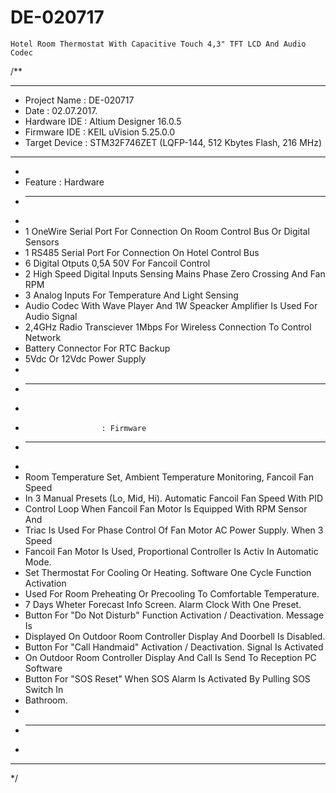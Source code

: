 # DE-020717
	Hotel Room Thermostat With Capacitive Touch 4,3" TFT LCD And Audio Codec


/**
 ******************************************************************************
 * Project Name         : DE-020717
 * Date                 : 02.07.2017.
 * Hardware IDE         : Altium Designer 16.0.5
 * Firmware IDE         : KEIL uVision 5.25.0.0
 * Target Device        : STM32F746ZET  (LQFP-144, 512 Kbytes Flash, 216 MHz)
 ******************************************************************************
 * 
 * Feature              : Hardware 	
 * ----------------------------------------------------------------------------
 *	
 *	1 OneWire Serial Port For Connection On Room Control Bus Or Digital Sensors
 *	1 RS485 Serial Port For Connection On Hotel Control Bus
 *	6 Digital Otputs 0,5A 50V For Fancoil Control
 *	2 High Speed Digital Inputs Sensing Mains Phase Zero Crossing And Fan RPM
 *	3 Analog Inputs For Temperature And Light Sensing
 *	Audio Codec With Wave Player And 1W Speacker Amplifier Is Used For Audio Signal
 *	2,4GHz Radio Transciever 1Mbps For Wireless Connection To Control Network
 *	Battery Connector For RTC Backup 
 *	5Vdc Or 12Vdc Power Supply
 *
 * ----------------------------------------------------------------------------
 *	
 *                      : Firmware
 * ----------------------------------------------------------------------------
 *	
 *	Room Temperature Set, Ambient Temperature Monitoring, Fancoil Fan Speed
 *	In 3 Manual Presets (Lo, Mid, Hi). Automatic Fancoil Fan Speed With PID 
 *	Control Loop When Fancoil Fan Motor Is Equipped With RPM Sensor And  
 *	Triac Is Used For Phase Control Of Fan Motor AC Power Supply. When 3 Speed
 *	Fancoil Fan Motor Is Used, Proportional Controller Is Activ In Automatic Mode.
 *	Set Thermostat For Cooling Or Heating. Software One Cycle Function Activation
 * 	Used For Room Preheating Or Precooling To Comfortable Temperature.
 *	7 Days Wheter Forecast Info Screen. Alarm Clock With One Preset.
 *	Button For "Do Not Disturb" Function Activation / Deactivation. Message Is 
 *	Displayed On Outdoor Room Controller Display And Doorbell Is Disabled.
 *	Button For "Call Handmaid" Activation / Deactivation. Signal Is Activated
 *	On Outdoor Room Controller Display And Call Is Send To Reception PC Software
 *	Button For "SOS Reset" When SOS Alarm Is Activated By Pulling SOS Switch In
 *	Bathroom.
 *
 * ----------------------------------------------------------------------------
 *
 ******************************************************************************
 */
